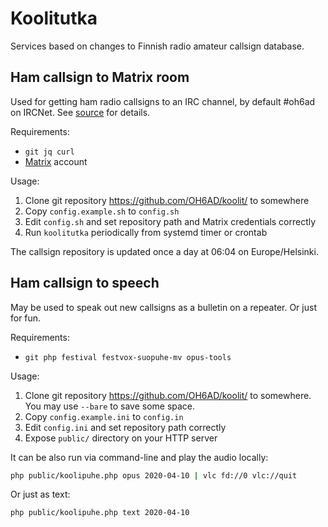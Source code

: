 # Koolitutka
Services based on changes to Finnish radio amateur callsign database.

## Ham callsign to Matrix room

Used for getting ham radio callsigns to an IRC channel, by default
#oh6ad on IRCNet. See [source](koolitutka) for details.

Requirements:

- `git jq curl`
- [Matrix](https://matrix.org/) account

Usage:

1. Clone git repository https://github.com/OH6AD/koolit/ to somewhere
2. Copy `config.example.sh` to `config.sh`
3. Edit `config.sh` and set repository path and Matrix credentials correctly
4. Run `koolitutka` periodically from systemd timer or crontab

The callsign repository is updated once a day at 06:04 on Europe/Helsinki.

## Ham callsign to speech

May be used to speak out new callsigns as a bulletin on a repeater. Or
just for fun.

Requirements:

- `git php festival festvox-suopuhe-mv opus-tools`

Usage:

1. Clone git repository https://github.com/OH6AD/koolit/ to somewhere. You may use `--bare` to save some space.
2. Copy `config.example.ini` to `config.in`
3. Edit `config.ini` and set repository path correctly
4. Expose `public/` directory on your HTTP server

It can be also run via command-line and play the audio locally:

```sh
php public/koolipuhe.php opus 2020-04-10 | vlc fd://0 vlc://quit
```

Or just as text:

```sh
php public/koolipuhe.php text 2020-04-10
```
